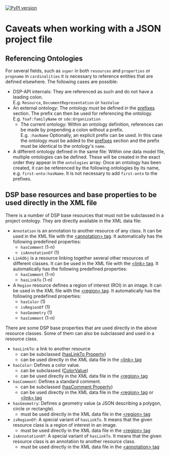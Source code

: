 [![PyPI version](https://badge.fury.io/py/dsp-tools.svg)](https://badge.fury.io/py/dsp-tools)

# Caveats when working with a JSON project file

## Referencing Ontologies

For several fields, such as `super` in both `resources` and `properties` or `propname` in `cardinalities`
it is necessary to reference entities that are defined elsewhere. The following cases are possible:

  - DSP-API internals: They are referenced as such and do not have a leading colon.  
    E.g. `Resource`, `DocumentRepresentation` or `hasValue`
  - An external ontology: The ontology must be defined in the [prefixes](./overview.md#prefixes-object) section.
    The prefix can then be used for referencing the ontology.  
    E.g. `foaf:familyName` or `sdo:Organization`
    - The current ontology: Within an ontology definition, references can be made by prepending a colon without a prefix.  
      E.g. `:hasName`
      Optionally, an explicit prefix can be used. In this case the ontology must be added to the
      [prefixes](./overview.md#prefixes-object) section and the prefix must be identical to the ontology's `name`.  
  - A different ontology defined in the same file: Within one data model file, multiple ontologies can be defined.
    These will be created in the exact order they appear in the `ontologies` array. Once an ontology has been created,
    it can be referenced by the following ontologies by its name, e.g. `first-onto:hasName`. It is not necessary to add 
    `first-onto` to the prefixes.




## DSP base resources and base properties to be used directly in the XML file

There is a number of DSP base resources that must not be subclassed in a project ontology. They are directly available 
in the XML data file:

  - `Annotation` is an annotation to another resource of any class. It can be used in the XML file with the 
    [&lt;annotation&gt; tag](../xml-data-file.md#annotation). It automatically has the following predefined properties:
    - `hasComment` (1-n)
    - `isAnnotationOf` (1)
  - `LinkObj` is a resource linking together several other resources of different classes. It can be used in the XML file 
    with the [&lt;link&gt; tag](../xml-data-file.md#link). It automatically has the following predefined properties:
    - `hasComment` (1-n)
    - `hasLinkTo` (1-n)
  - A `Region` resource defines a region of interest (ROI) in an image. It can be used in the XML file with the 
    [&lt;region&gt; tag](../xml-data-file.md#region). It automatically has the following predefined properties:
    - `hasColor` (1)
    - `isRegionOf` (1)
    - `hasGeometry` (1)
    - `hasComment` (1-n)

There are some DSP base properties that are used directly in the above resource classes. Some of them can also be 
subclassed and used in a resource class.

  - `hasLinkTo`: a link to another resource
    - can be subclassed ([hasLinkTo Property](./ontologies.md#haslinkto-property))
    - can be used directly in the XML data file in the [&lt;link&gt; tag](../xml-data-file.md#link)
  - `hasColor`: Defines a color value. 
    - can be subclassed ([ColorValue](./ontologies.md#colorvalue))
    - can be used directly in the XML data file in the [&lt;region&gt; tag](../xml-data-file.md#region)
  - `hasComment`: Defines a standard comment. 
    - can be subclassed ([hasComment Property](./ontologies.md#hascomment-property))
    - can be used directly in the XML data file in the [&lt;region&gt; tag](../xml-data-file.md#region) or 
        [&lt;link&gt; tag](../xml-data-file.md#link)
  - `hasGeometry`: Defines a geometry value (a JSON describing a polygon, circle or rectangle). 
    - must be used directly in the XML data file in the [&lt;region&gt; tag](../xml-data-file.md#region)
  - `isRegionOf`: A special variant of `hasLinkTo`. It means that the given resource class is a region of interest in an image. 
    - must be used directly in the XML data file in the [&lt;region&gt; tag](../xml-data-file.md#region)
  - `isAnnotationOf`: A special variant of `hasLinkTo`. It means that the given resource class is an annotation to another
    resource class. 
    - must be used directly in the XML data file in the [&lt;annotation&gt; tag](../xml-data-file.md#annotation)

